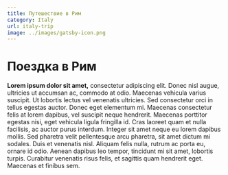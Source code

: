 ```yaml
---
title: Путешествие в Рим
category: Italy
url: italy-trip
image: ../images/gatsby-icon.png
---
```


# Поездка в Рим

**Lorem ipsum dolor sit amet,** consectetur adipiscing elit. Donec nisl augue, ultricies ut accumsan ac, commodo at odio. Maecenas vehicula varius suscipit. Ut lobortis lectus vel venenatis ultricies. Sed consectetur orci in tellus egestas auctor. Donec eget elementum mi. Maecenas consectetur felis at lorem dapibus, vel suscipit neque hendrerit. Maecenas porttitor egestas nisi, eget vehicula ligula fringilla id. Cras laoreet quam et nulla facilisis, ac auctor purus interdum. Integer sit amet neque eu lorem dapibus mollis. Sed pharetra velit pellentesque arcu pharetra, sit amet dictum mi sodales. Duis et venenatis nisl. Aliquam felis nulla, rutrum ac porta eu, ornare id odio. Aenean dapibus leo tempor, tincidunt mi sit amet, lobortis turpis. Curabitur venenatis risus felis, et sagittis quam hendrerit eget. Maecenas et finibus sem.
